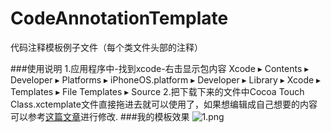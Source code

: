 # CodeAnnotationTemplate
代码注释模板例子文件（每个类文件头部的注释）

###使用说明
1.应用程序中-找到xcode-右击显示包内容 Xcode ▸ Contents ▸ Developer ▸ Platforms ▸ iPhoneOS.platform ▸ Developer ▸ Library ▸ Xcode ▸ Templates ▸ File Templates ▸ Source
2.把下载下来的文件中Cocoa Touch Class.xctemplate文件直接拖进去就可以使用了，如果想编辑成自己想要的内容可以参考[这篇文章](https://www.jianshu.com/p/e244848c4ae2)进行修改.
###我的模板效果
![1.png](/Users/mr.gcy/Desktop/1.png)